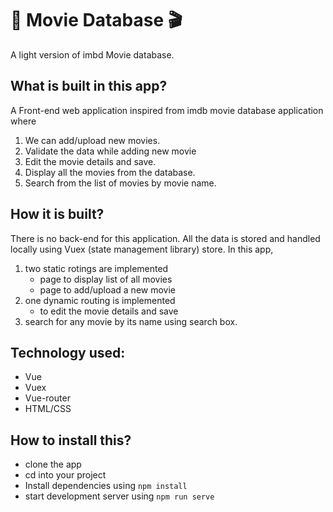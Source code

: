 # 🎥 Movie Database 🎬

A light version of imbd Movie database.

## What is built in this app?

A Front-end web application inspired from imdb movie database application where

1. We can add/upload new movies.
2. Validate the data while adding new movie
3. Edit the movie details and save.
4. Display all the movies from the database.
5. Search from the list of movies by movie name.

## How it is built?

There is no back-end for this application. All the data is stored and handled locally using Vuex (state management library) store. In this app,

1. two static rotings are implemented
   - page to display list of all movies
   - page to add/upload a new movie
2. one dynamic routing is implemented
   - to edit the movie details and save
3. search for any movie by its name using search box.

## Technology used:

- Vue
- Vuex
- Vue-router
- HTML/CSS

## How to install this?

- clone the app
- cd into your project
- Install dependencies using `npm install`
- start development server using `npm run serve`

